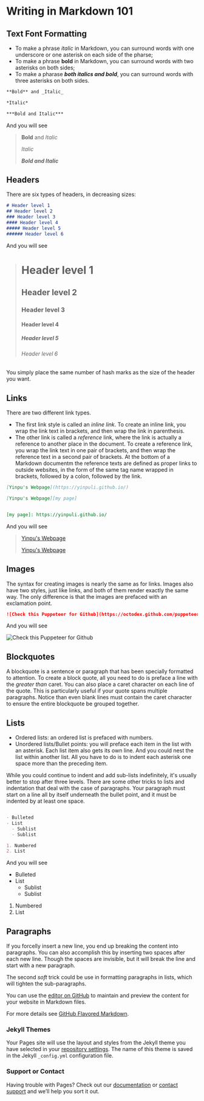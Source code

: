# Writing in Markdown 101



## Text Font Formatting
- To make a phrase _italic_ in Markdown, you can surround words with one underscore or one asterisk on each side of the pharse;
- To make a phrase **bold** in Markdown, you can surround words with two asterisks on both sides;
- To make a pharase ***both italics and bold***, you can surround words with three asterisks on both sides.
```markdown
**Bold** and _Italic_ 

*Italic*

***Bold and Italic***
```

And you will see

>**Bold** and _Italic_ 
>
>*Italic*
>
>***Bold and Italic***

## Headers

There are six types of headers, in decreasing sizes:

```markdown
# Header level 1
## Header level 2
### Header level 3
#### Header level 4
##### Header level 5
###### Header level 6
```

And you will see
># Header level 1
>## Header level 2
>### Header level 3
>#### Header level 4
>##### Header level 5
>###### Header level 6

You simply place the same number of hash marks as the size of the header you want.

## Links

There are two different link types. 
- The first link style is called an _inline link_. To create an inline link, you wrap the link text in brackets, and then wrap the link in parenthesis. 
- The other link is called a _reference_ link, where the link is actually a reference to another place in the document. To create a reference link, you wrap the link text in one pair of brackets, and then wrap the reference text in a second pair of brackets. At the bottom of a Markdown documentm the reference texts are defined as proper links to outside websites, in the form of the same tag name wrapped in brackets, followed by a colon, followed by the link.

```markdown
[Yinpu's Webpage](https://yinpuli.github.io/)

[Yinpu's Webpage][my page]


[my page]: https://yinpuli.github.io/

```

And you will see

>[Yinpu's Webpage](https://yinpuli.github.io/)
>
>[Yinpu's Webpage][my page]
>
>
>[my page]: https://yinpuli.github.io/


## Images

The syntax for creating images is nearly the same as for links. Images also have two styles, just like links, and both of them render exactly the same way. The only difference is that the images are prefaced with an exclamation point.
```markdown
![Check this Puppeteer for Github](https://octodex.github.com/puppeteer/)
```

And you will see

![Check this Puppeteer for Github](https://octodex.github.com/images/puppeteer.png)

## Blockquotes

A blockquote is a sentence or paragraph that has been specially formatted to attention. To create a block quote, all you need to do is preface a line with the _greater than_ caret. You can also place a caret character on each line of the quote. This is particularly useful if your quote spans multiple paragraphs. Notice than even blank lines must contain the caret character to ensure the entire blockquote be grouped together.

## Lists

- Ordered lists: an ordered list is prefaced with numbers.
- Unordered lists/Bullet points: you will preface each item in the list with an asterisk. Each list item also gets its own line. And you could nest the list within another list. All you have to do is to indent each asterisk one space more than the preceding item.

While you could continue to indent and add sub-lists indefinitely, it's usually better to stop after three levels. There are some other tricks to lists and indentation that deal with the case of paragraphs. Your paragraph must start on a line all by itself underneath the bullet point, and it must be indented by at least one space. 

```markdown

- Bulleted
- List
  - Sublist
  - Sublist

1. Numbered
2. List

```

And you will see

- Bulleted
- List
  - Sublist
  - Sublist

1. Numbered
2. List


## Paragraphs

If you forcelly insert a new line, you end up breaking the content into paragraphs. You can also accomplish this by inserting two spaces after each new line. Though the spaces are invisible, but it will break the line and start with a new paragraph.

The second _soft_ trick could be use in formatting paragraphs in lists, which will tighten the sub-paragraphs.









You can use the [editor on GitHub](https://github.com/YinpuLi/blogs/edit/gh-pages/index.md) to maintain and preview the content for your website in Markdown files.


For more details see [GitHub Flavored Markdown](https://guides.github.com/features/mastering-markdown/).

### Jekyll Themes

Your Pages site will use the layout and styles from the Jekyll theme you have selected in your [repository settings](https://github.com/YinpuLi/blogs/settings). The name of this theme is saved in the Jekyll `_config.yml` configuration file.

### Support or Contact

Having trouble with Pages? Check out our [documentation](https://docs.github.com/categories/github-pages-basics/) or [contact support](https://github.com/contact) and we’ll help you sort it out.
